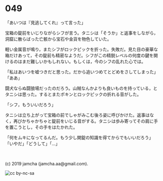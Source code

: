

# 049

「あいつは『見逃してくれ』って言った」

宝箱の錠前をいじりながらシフが言う。タニシは「そうか」と返事をしながら，洞窟に散らばった亡骸から宝石や金貨を物色していた。

軽い金属音が鳴り，またシフがロックピックを折った。失敗だ。見た目の豪華な箱だけあって，その錠前も精密なようだ。シフがこの精鋭レベルの何度の鍵を開けるのはまだ難しいかもしれない。もしくは，今のシフの乱れた心では。

「私はあいつを嘘つきだと思った。だから追いつめてとどめをさしてしまった」「ああ」

闘犬ならぬ闘狼場だったのだろう。山賊なんかよりも良いものを持っている，とタニシは思った。するとまたポキンとロックピックの折れる音がした。

「シフ，もういいだろう」

タニシは立ち上がって宝箱の前でしゃがみこむ後ろ姿に呼びかけた。返事はなく，再びかちゃかちゃと錠前をいじる音がする。タニシは歩み寄ってその肩に手を置こうとし，その手をはたかれた。

「何をムキになってるんだ。もう少し開錠の知識を得てからでもいいだろう」「いやだ」「どうして」「…」

<br>
<br>
(c) 2019 jamcha (jamcha.aa@gmail.com).

![cc by-nc-sa](https://i.creativecommons.org/l/by-nc-sa/4.0/88x31.png)

